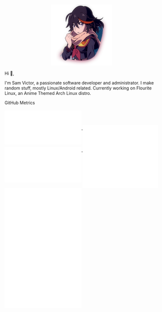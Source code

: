 <p align="center">
  <img src="metrics/ryuko.jpg" width="200" height="200">
</p>

Hi 👋,

I'm Sam Victor, a passionate software developer and administrator. I make random stuff, mostly Linux/Android related. Currently working on Flourite Linux, an Anime Themed Arch Linux distro.

<!-- [gitoxide]: https://github.com/samvictordr/gitoxide
[gitpython]: https://github.com/gitpython-developers/GitPython
[sponsoring]: https://github.com/sponsors/Byron
[timesheets]: https://github.com/samvictordr/byron/tree/main/timesheets -->

<summary>GitHub Metrics</summary>
  
<br>
<a href="https://github.com/samvictordr">
  <img align="top" width="50%" src="./metrics/header.svg" />
</a>
<br/>
<a href="https://github.com/samvictordr">
  <img align="top" width="50%" src="./metrics/repositories.svg" />
</a>
<a href="https://github.com/samvictordr">
  <img align="top" width="49%" src="./metrics/acti_comm.svg" />
</a>

<a href="https://github.com/samvictordr">
  <img align="top" width="50%" src="./metrics/iso_calender.svg" />
</a>

<a href="https://github.com/samvictordr">
    <img align="top" width="49%" src="./metrics/issue_pr_lang.svg" />
</a>

<a href="https://github.com/samvictordr">
  <img align="top" width="50%" src="./metrics/anilist.svg" />
</a>

<a href="https://github.com/samvictordr">
  <img align="top" width="50%" src="./metrics/characters.svg" />
</a>

